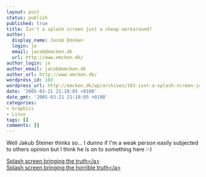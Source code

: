 ```yaml
---
layout: post
status: publish
published: true
title: Isn't a splash screen just a cheap workaround?
author:
  display_name: Jacob Emcken
  login: je
  email: jacob@emcken.dk
  url: http://www.emcken.dk/
author_login: je
author_email: jacob@emcken.dk
author_url: http://www.emcken.dk/
wordpress_id: 103
wordpress_url: http://emcken.dk/wp/archives/103-isnt-a-splash-screen-just-a-cheap-workaround.html
date: '2005-03-21 21:18:05 +0100'
date_gmt: '2005-03-21 21:18:05 +0100'
categories:
- Graphics
- Linux
tags: []
comments: []
---
```

<p>Well Jakub Steiner thinks so... I dunno if I'm a weak person easily subjected to others opinion but I think he is on to something here :-)</p>
<p><a href="http:&#47;&#47;www.gimp.org&#47;contest&#47;gallery.cgi?display=image&amp;name=2005022618020717887">Splash screen bringing the truth<&#47;a><br />
<a href="http:&#47;&#47;www.gimp.org&#47;contest&#47;gallery.cgi?display=image&amp;name=2005022617545317607">Splash screen bringing the horrible truth<&#47;a></p>
